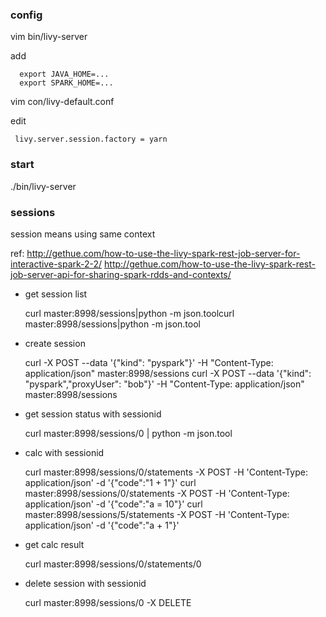 ### config

  vim bin/livy-server

  add
```
  export JAVA_HOME=...
  export SPARK_HOME=...
```

  vim con/livy-default.conf

  edit

  ```
   livy.server.session.factory = yarn
  ```

### start

  ./bin/livy-server

### sessions

session means using same context

ref:
  http://gethue.com/how-to-use-the-livy-spark-rest-job-server-for-interactive-spark-2-2/
  http://gethue.com/how-to-use-the-livy-spark-rest-job-server-api-for-sharing-spark-rdds-and-contexts/

- get session list

  curl master:8998/sessions|python -m json.toolcurl master:8998/sessions|python -m json.tool

- create session

  curl -X POST --data '{"kind": "pyspark"}' -H "Content-Type: application/json" master:8998/sessions
  curl -X POST --data '{"kind": "pyspark","proxyUser": "bob"}' -H "Content-Type: application/json" master:8998/sessions

- get session status with sessionid

  curl master:8998/sessions/0 | python -m json.tool

- calc with sessionid

  curl master:8998/sessions/0/statements -X POST -H 'Content-Type: application/json' -d '{"code":"1 + 1"}'
  curl master:8998/sessions/0/statements -X POST -H 'Content-Type: application/json' -d '{"code":"a = 10"}'
  curl master:8998/sessions/5/statements -X POST -H 'Content-Type: application/json' -d '{"code":"a + 1"}'

- get calc result

  curl master:8998/sessions/0/statements/0

- delete session with sessionid

  curl master:8998/sessions/0 -X DELETE
